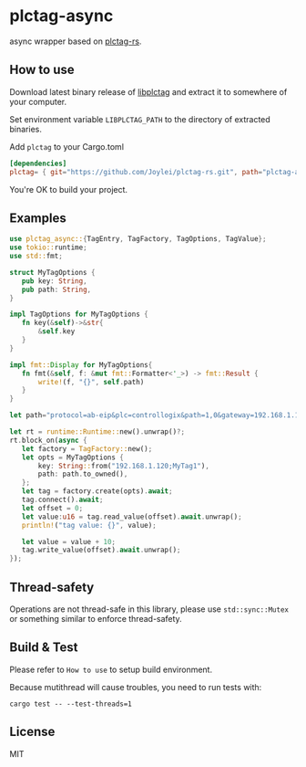 # plctag-async

async wrapper based on [plctag-rs](../plctag).

## How to use

Download latest binary release of [libplctag](https://github.com/libplctag/libplctag/releases) and extract it to somewhere of your computer.

Set environment variable `LIBPLCTAG_PATH` to the directory of extracted binaries.

Add `plctag` to your Cargo.toml

```toml
[dependencies]
plctag= { git="https://github.com/Joylei/plctag-rs.git", path="plctag-async"}
```

You're OK to build your project.

## Examples

 ```rust
use plctag_async::{TagEntry, TagFactory, TagOptions, TagValue};
use tokio::runtime;
use std::fmt;

struct MyTagOptions {
    pub key: String,
    pub path: String,
}

impl TagOptions for MyTagOptions {
    fn key(&self)->&str{
        &self.key
    }
}

impl fmt::Display for MyTagOptions{
    fn fmt(&self, f: &mut fmt::Formatter<'_>) -> fmt::Result {
        write!(f, "{}", self.path)
    }
}

let path="protocol=ab-eip&plc=controllogix&path=1,0&gateway=192.168.1.120&name=MyTag1&elem_count=1&elem_size=16";// YOUR TAG DEFINITION

let rt = runtime::Runtime::new().unwrap()?;
rt.block_on(async {
    let factory = TagFactory::new();
    let opts = MyTagOptions {
        key: String::from("192.168.1.120;MyTag1"),
        path: path.to_owned(),
    };
    let tag = factory.create(opts).await;
    tag.connect().await;
    let offset = 0;
    let value:u16 = tag.read_value(offset).await.unwrap();
    println!("tag value: {}", value);

    let value = value + 10;
    tag.write_value(offset).await.unwrap();
});
 ```

## Thread-safety

Operations are not thread-safe in this library, please use `std::sync::Mutex` or something similar to enforce thread-safety.

## Build & Test

Please refer to `How to use` to setup build environment.

Because mutithread will cause troubles, you need to run tests with:

```shell
cargo test -- --test-threads=1
```

## License

MIT
